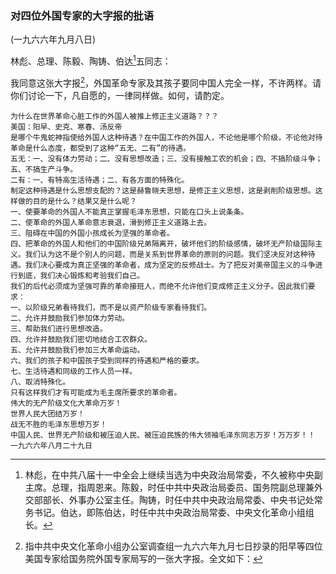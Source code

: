 ### 对四位外国专家的大字报的批语

(一九六六年九月八日)

林彪、总理、陈毅、陶铸、伯达[^07-18-1]五同志： 

我同意这张大字报[^07-18-2]，外国革命专家及其孩子要同中国人完全一样，不许两样。请你们讨论一下，凡自愿的，一律同样做。如何，请酌定。


[^07-18-1]: 林彪，在中共八届十一中全会上继续当选为中央政治局常委，不久被称中央副主席。总理，指周恩来。陈毅，时任中共中央政治局委员、国务院副总理兼外交部部长、外事办公室主任。陶铸，时任中共中央政治局常委、中央书记处常务书记。伯达，即陈伯达，时任中共中央政治局常委、中央文化革命小组组长。
[^07-18-2]: 指中共中央文化革命小组办公室调查组一九六六年九月七日抄录的阳早等四位美国专家给国务院外国专家局写的一张大字报。全文如下：
```
为什么在世界革命心脏工作的外国人被推上修正主义道路？？？
美国：阳早、史克、寒春、汤反帝
是哪个牛鬼蛇神指使给外国人这种待遇？在中国工作的外国人，不论他是哪个阶级，不论他对待革命是什么态度，都受到了这种“五无、二有”的待遇。
五无：一、没有体力劳动；二、没有思想改造；三、没有接触工农的机会；四、不搞阶级斗争；五、不搞生产斗争。
二有：一、有特高生活待遇；二、有各方面的特殊化。
制定这种待遇是什么思想支配的？这是赫鲁晓夫思想，是修正主义思想，这是剥削阶级思想。这样做的目的是什么？结果又是什么呢？
一、使要革命的外国人不能真正掌握毛泽东思想，只能在口头上说条条。
二、使革命的外国人革命意志衰退，滑到修正主义道路上去。
三、阻碍在中国的外国小孩成长为坚强的革命者。
四、把革命的外国人和他们的中国阶级兄弟隔离开，破坏他们的阶级感情，破坏无产阶级国际主义。我们认为这不是个别人的问题，而是关系到世界革命的原则的问题。我们坚决反对这种待遇。我们决心要成为真正坚强的革命者，成为坚定的反修战士。为了把反对美帝国主义的斗争进行到底，我们决心锻炼和考验我们自己。
我们的后代必须成为坚强可靠的革命接班人，而绝不允许他们变成修正主义分子。因此我们要求：
一、以阶级兄弟看待我们，而不是以资产阶级专家看待我们。
二、允许并鼓励我们参加体力劳动。
三、帮助我们进行思想改造。
四、允许并鼓励我们密切地结合工农群众。
五、允许并鼓励我们参加三大革命运动。
六、我们的孩子和中国孩子受到同样的待遇和严格的要求。
七、生活待遇和同级的工作人员一样。
八、取消特殊化。
只有这样我们才有可能成为毛主席所要求的革命者。
伟大的无产阶级文化大革命万岁！
世界人民大团结万岁！
战无不胜的毛泽东思想万岁！
中国人民、世界无产阶级和被压迫人民、被压迫民族的伟大领袖毛泽东同志万岁！万万岁！！
一九六六年八月二十九日
```
